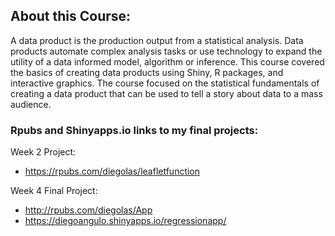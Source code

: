 ## **About this Course:**

A data product is the production output from a statistical analysis. Data products automate complex analysis tasks or use technology to expand the utility of a data informed model, algorithm or inference. This course covered the basics of creating data products using Shiny, R packages, and interactive graphics. The course focused on the statistical fundamentals of creating a data product that can be used to tell a story about data to a mass audience.

### **Rpubs and Shinyapps.io links to my final projects:**

Week 2 Project: 
 - <https://rpubs.com/diegolas/leafletfunction>

Week 4 Final Project:
 - <http://rpubs.com/diegolas/App>
 - <https://diegoangulo.shinyapps.io/regressionapp/>
